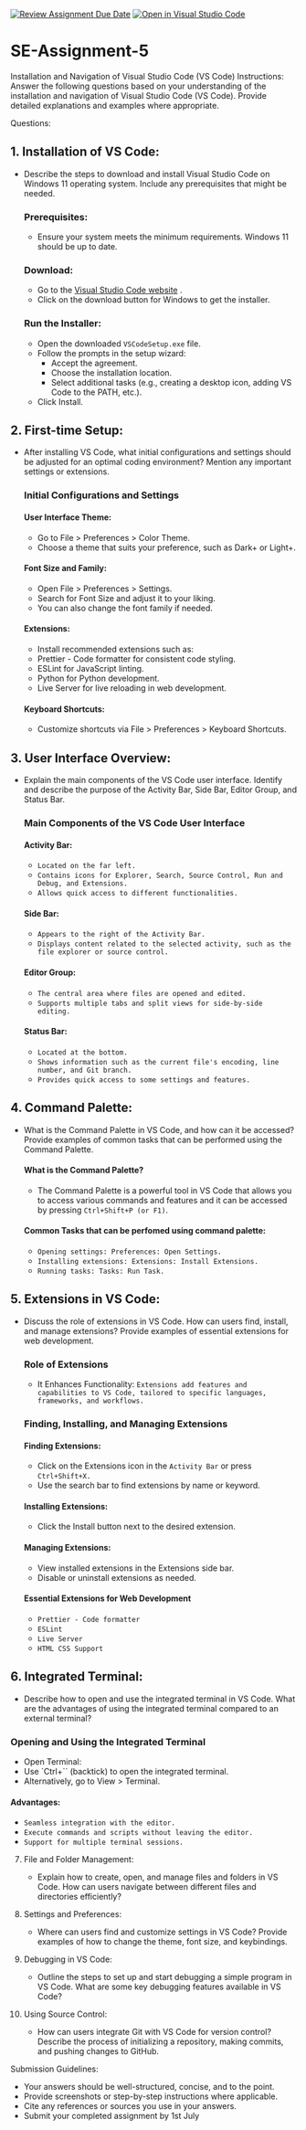 [![Review Assignment Due Date](https://classroom.github.com/assets/deadline-readme-button-22041afd0340ce965d47ae6ef1cefeee28c7c493a6346c4f15d667ab976d596c.svg)](https://classroom.github.com/a/XoLGRbHq)
[![Open in Visual Studio Code](https://classroom.github.com/assets/open-in-vscode-2e0aaae1b6195c2367325f4f02e2d04e9abb55f0b24a779b69b11b9e10269abc.svg)](https://classroom.github.com/online_ide?assignment_repo_id=15353683&assignment_repo_type=AssignmentRepo)
# SE-Assignment-5
Installation and Navigation of Visual Studio Code (VS Code)
 Instructions:
Answer the following questions based on your understanding of the installation and navigation of Visual Studio Code (VS Code). Provide detailed explanations and examples where appropriate.

 Questions:

## 1. Installation of VS Code:
   - Describe the steps to download and install Visual Studio Code on Windows 11 operating system. Include any prerequisites that might be needed.
     ### Prerequisites:
      - Ensure your system meets the minimum requirements. Windows 11 should be up to date.
     ### Download:
      - Go to the [Visual Studio Code website](https://code.visualstudio.com/) .
      - Click on the download button for Windows to get the installer.
     ### Run the Installer:
      - Open the downloaded `VSCodeSetup.exe` file.
      - Follow the prompts in the setup wizard:
         - Accept the agreement.
         - Choose the installation location.
         - Select additional tasks (e.g., creating a desktop icon, adding VS Code to the PATH, etc.).
      - Click Install.

## 2. First-time Setup:
   - After installing VS Code, what initial configurations and settings should be adjusted for an optimal coding environment? Mention any important settings or extensions.
     ### Initial Configurations and Settings
      #### User Interface Theme:
       - Go to File > Preferences > Color Theme.
       - Choose a theme that suits your preference, such as Dark+ or Light+.
      #### Font Size and Family:
       - Open File > Preferences > Settings.
       - Search for Font Size and adjust it to your liking.
       - You can also change the font family if needed.
      #### Extensions:
       - Install recommended extensions such as:
       - Prettier - Code formatter for consistent code styling.
       - ESLint for JavaScript linting.
       - Python for Python development.
       - Live Server for live reloading in web development.
      #### Keyboard Shortcuts:
       - Customize shortcuts via File > Preferences > Keyboard Shortcuts.

## 3. User Interface Overview:
   - Explain the main components of the VS Code user interface. Identify and describe the purpose of the Activity Bar, Side Bar, Editor Group, and Status Bar.
     ### Main Components of the VS Code User Interface
       #### Activity Bar:
       - `Located on the far left.`
       - `Contains icons for Explorer, Search, Source Control, Run and Debug, and Extensions.`
       - `Allows quick access to different functionalities.`
       #### Side Bar:
       - `Appears to the right of the Activity Bar.`
       - `Displays content related to the selected activity, such as the file explorer or source control.`
       #### Editor Group:
       - `The central area where files are opened and edited.`
       - `Supports multiple tabs and split views for side-by-side editing.`
       #### Status Bar:
       - `Located at the bottom.`
       - `Shows information such as the current file's encoding, line number, and Git branch.`
       - `Provides quick access to some settings and features.`

## 4. Command Palette:
   - What is the Command Palette in VS Code, and how can it be accessed? Provide examples of common tasks that can be performed using the Command Palette.
     #### What is the Command Palette?
     - The Command Palette is a powerful tool in VS Code that allows you to access various commands and features and it can be accessed by pressing `Ctrl+Shift+P (or F1)`.
     #### Common Tasks that can be perfomed using command palette:
     - `Opening settings: Preferences: Open Settings.`
     - `Installing extensions: Extensions: Install Extensions.`
     - `Running tasks: Tasks: Run Task.`

## 5. Extensions in VS Code:
   - Discuss the role of extensions in VS Code. How can users find, install, and manage extensions? Provide examples of essential extensions for web development.
     ### Role of Extensions
     - It Enhances Functionality: `Extensions add features and capabilities to VS Code, tailored to specific languages, frameworks, and workflows.`
     ### Finding, Installing, and Managing Extensions
     #### Finding Extensions:
     - Click on the Extensions icon in the `Activity Bar` or press `Ctrl+Shift+X.`
     - Use the search bar to find extensions by name or keyword.
     #### Installing Extensions:
     - Click the Install button next to the desired extension.
     #### Managing Extensions:
     - View installed extensions in the Extensions side bar.
     - Disable or uninstall extensions as needed.
     #### Essential Extensions for Web Development
     - `Prettier - Code formatter`
     - `ESLint`
     - `Live Server`
     - `HTML CSS Support`

## 6. Integrated Terminal:
   - Describe how to open and use the integrated terminal in VS Code. What are the advantages of using the integrated terminal compared to an external terminal?
  ### Opening and Using the Integrated Terminal
  - Open Terminal:
   - Use `Ctrl+`` (backtick) to open the integrated terminal.
   - Alternatively, go to View > Terminal.
  #### Advantages:
   - `Seamless integration with the editor.`
   - `Execute commands and scripts without leaving the editor.`
   - `Support for multiple terminal sessions.`

7. File and Folder Management:
   - Explain how to create, open, and manage files and folders in VS Code. How can users navigate between different files and directories efficiently?

8. Settings and Preferences:
   - Where can users find and customize settings in VS Code? Provide examples of how to change the theme, font size, and keybindings.

9. Debugging in VS Code:
   - Outline the steps to set up and start debugging a simple program in VS Code. What are some key debugging features available in VS Code?

10. Using Source Control:
    - How can users integrate Git with VS Code for version control? Describe the process of initializing a repository, making commits, and pushing changes to GitHub.

 Submission Guidelines:
- Your answers should be well-structured, concise, and to the point.
- Provide screenshots or step-by-step instructions where applicable.
- Cite any references or sources you use in your answers.
- Submit your completed assignment by 1st July 

